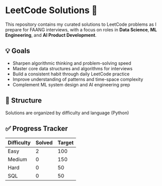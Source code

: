 # LeetCode Solutions 🚀

This repository contains my curated solutions to LeetCode problems as I prepare for FAANG interviews, with a focus on roles in **Data Science**, **ML Engineering**, and **AI Product Development**.

## 💡 Goals
- Sharpen algorithmic thinking and problem-solving speed
- Master core data structures and algorithms for interviews
- Build a consistent habit through daily LeetCode practice
- Improve understanding of patterns and time-space complexity
- Complement ML system design and AI engineering prep

## 🧱 Structure
Solutions are organized by difficulty and language (Python) 

## ✅ Progress Tracker
| Difficulty | Solved | Target |
|------------|--------|--------|
| Easy       | 2      | 100    |
| Medium     | 0      | 150    |
| Hard       | 0      | 50     |
| SQL        | 0      | 50     |
 
